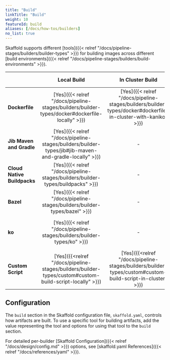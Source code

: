 ```yaml
---
title: "Build"
linkTitle: "Build"
weight: 10
featureId: build
aliases: [/docs/how-tos/builders]
no_list: true
---
```


Skaffold supports different [tools]({{< relref "/docs/pipeline-stages/builders/builder-types" >}}) for building images across different [build environments]({{< relref "/docs/pipeline-stages/builders/build-environments" >}}).

|    | Local Build | In Cluster Build | Remote on Google Cloud Build |
|----|:-----------:|:----------------:|:----------------------------:|
| **Dockerfile** | [Yes]({{< relref "/docs/pipeline-stages/builders/builder-types/docker#dockerfile-locally" >}}) | [Yes]({{< relref "/docs/pipeline-stages/builders/builder-types/docker#dockerfile-in-cluster-with-kaniko" >}}) | [Yes]({{< relref "/docs/pipeline-stages/builders/builder-types/docker#dockerfile-remotely-with-google-cloud-build" >}}) |
| **Jib Maven and Gradle** | [Yes]({{< relref "/docs/pipeline-stages/builders/builder-types/jib#jib-maven-and-gradle-locally" >}}) | - | [Yes]({{< relref "/docs/pipeline-stages/builders/builder-types/jib#remotely-with-google-cloud-build" >}}) |
| **Cloud Native Buildpacks** | [Yes]({{< relref "/docs/pipeline-stages/builders/builder-types/buildpacks" >}}) | - | [Yes]({{< relref "/docs/pipeline-stages/builders/builder-types/buildpacks" >}}) |
| **Bazel** | [Yes]({{< relref "/docs/pipeline-stages/builders/builder-types/bazel" >}}) | - | - |
| **ko** | [Yes]({{< relref "/docs/pipeline-stages/builders/builder-types/ko" >}}) | - | [Yes]({{< relref "/docs/pipeline-stages/builders/builder-types/ko#remote-builds" >}}) |
| **Custom Script** | [Yes]({{<relref "/docs/pipeline-stages/builders/builder-types/custom#custom-build-script-locally" >}}) | [Yes]({{<relref "/docs/pipeline-stages/builders/builder-types/custom#custom-build-script-in-cluster" >}}) | - |

## Configuration

The `build` section in the Skaffold configuration file, `skaffold.yaml`,
controls how artifacts are built. To use a specific tool for building
artifacts, add the value representing the tool and options for using that tool
to the `build` section.

For detailed per-builder [Skaffold Configuration]({{< relref "/docs/design/config.md" >}}) options,
see [skaffold.yaml References]({{< relref "/docs/references/yaml" >}}).
